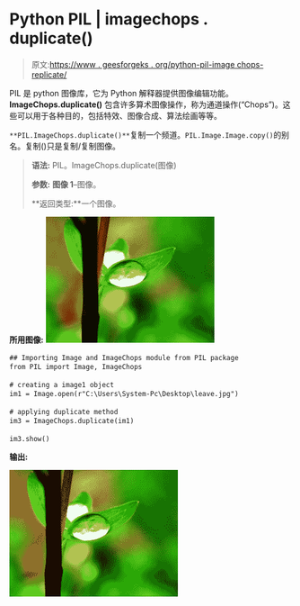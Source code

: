 # Python PIL | imagechops . duplicate()

> 原文:[https://www . geesforgeks . org/python-pil-image chops-replicate/](https://www.geeksforgeeks.org/python-pil-imagechops-duplicate/)

PIL 是 python 图像库，它为 Python 解释器提供图像编辑功能。 **ImageChops.duplicate()** 包含许多算术图像操作，称为通道操作(“Chops”)。这些可以用于各种目的，包括特效、图像合成、算法绘画等等。

`**PIL.ImageChops.duplicate()**`复制一个频道。`PIL.Image.Image.copy()`的别名。复制()只是复制/复制图像。

> **语法:** PIL。ImageChops.duplicate(图像)
> 
> **参数:**
> **图像 1**–图像。
> 
> **返回类型:**一个图像。

**所用图像:**
![](img/a1ef8fe2abdd82fd82dcb35534ff789b.png)

```
## Importing Image and ImageChops module from PIL package 
from PIL import Image, ImageChops 

# creating a image1 object 
im1 = Image.open(r"C:\Users\System-Pc\Desktop\leave.jpg") 

# applying duplicate method 
im3 = ImageChops.duplicate(im1) 

im3.show() 
```

**输出:**

![](img/b3f8138561944dddd49d7c5039c0998d.png)